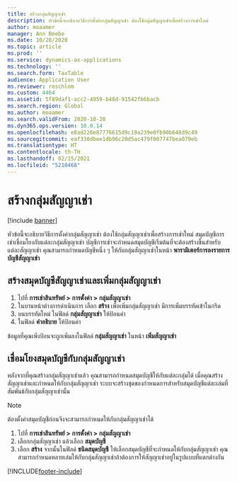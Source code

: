 ```yaml
---
title: สร้างกลุ่มสัญญาเช่า
description: หัวข้อนี้จะอธิบายวิธีการตั้งค่ากลุ่มสัญญาเช่า ต้องใช้กลุ่มสัญญาเช่าเพื่อสร้างการเช่าใหม่
author: moaamer
manager: Ann Beebe
ms.date: 10/28/2020
ms.topic: article
ms.prod: ''
ms.service: dynamics-ax-applications
ms.technology: ''
ms.search.form: TaxTable
audience: Application User
ms.reviewer: roschlom
ms.custom: 4464
ms.assetid: 5f89daf1-acc2-4959-b48d-91542fb6bacb
ms.search.region: Global
ms.author: moaamer
ms.search.validFrom: 2020-10-28
ms.dyn365.ops.version: 10.0.14
ms.openlocfilehash: e8ad226e87776615d9c19a239e0fb90b648d9c49
ms.sourcegitcommit: eaf330dbee1db96c20d5ac479f007747bea079eb
ms.translationtype: HT
ms.contentlocale: th-TH
ms.lasthandoff: 02/15/2021
ms.locfileid: "5210468"
---
```

# <a name="create-a-lease-group"></a>สร้างกลุ่มสัญญาเช่า

[!include [banner](../includes/banner.md)]

หัวข้อนี้จะอธิบายวิธีการตั้งค่ากลุ่มสัญญาเช่า ต้องใช้กลุ่มสัญญาเช่าเพื่อสร้างการเช่าใหม่ สมุดบัญชีการเช่าเชื่อมโยงกับแต่ละกลุ่มสัญญาเช่า บัญชีการเช่าจะกำหนดสมุดบัญชีเริ่มต้นที่จะต้องสร้างขึ้นสำหรับแต่ละสัญญาเช่า คุณสามารถกำหนดบัญชีหนึ่ง ๆ ให้กับกลุ่มสัญญาเช่าในหน้า **พารามิเตอร์การลงรายการบัญชีสัญญาเช่า**

## <a name="create-a-lease-book-and-add-a-lease-group"></a>สร้างสมุดบัญชีสัญญาเช่าและเพิ่มกลุ่มสัญญาเช่า

1. ไปที่ **การเช่าสินทรัพย์ \> การตั้งค่า \> กลุ่มสัญญาเช่า**
2. ในบานหน้าต่างการดำเนินการ เลือก **สร้าง** เพื่อเพิ่มกลุ่มสัญญาเช่า มีการเพิ่มบรรทัดเข้าในกริด
3. บนบรรทัดใหม่ ในฟิลด์ **กลุ่มสัญญาเช่า** ให้ป้อนค่า
4. ในฟิลด์ **คำอธิบาย** ให้ป้อนค่า

ข้อมูลที่คุณเพิ่งป้อนจะถูกเพิ่มลงในฟิลด์ **กลุ่มสัญญาเช่า** ในหน้า **เพิ่มสัญญาเช่า**

## <a name="associate-a-book-with-a-lease-group"></a>เชื่อมโยงสมุดบัญชีกับกลุ่มสัญญาเช่า

หลังจากที่คุณสร้างกลุ่มสัญญาเช่าแล้ว คุณสามารถกำหนดสมุดบัญชีให้กับแต่ละกลุ่มได้ เมื่อคุณสร้างสัญญาเช่าและกำหนดให้กับกลุ่มสัญญาเช่า ระบบจะสร้างชุดของกำหนดการสำหรับสมุดบัญชีแต่ละเล่มที่สัมพันธ์กับกลุ่มสัญญาเช่านั้น

> [!NOTE]
> ต้องตั้งค่าสมุดบัญชีก่อนจึงจะสามารถกำหนดให้กับกลุ่มสัญญาเช่าได้

1. ไปที่ **การเช่าสินทรัพย์ \> การตั้งค่า \> กลุ่มสัญญาเช่า**
2. เลือกกลุ่มสัญญาเช่า แล้วเลือก **สมุดบัญชี**
3. เลือก **สร้าง** จากนั้นในฟิลด์ **ชนิดสมุดบัญชี** ให้เลือกสมุดบัญชีที่จะกำหนดให้กับกลุ่มสัญญาเช่า คุณสามารถกำหนดหลายเล่มให้กับกลุ่มสัญญาเช่าถ้าต้องการให้สัญญาเช่าอยู่ในรูปแบบที่แตกต่างกัน


[!INCLUDE[footer-include](../../includes/footer-banner.md)]